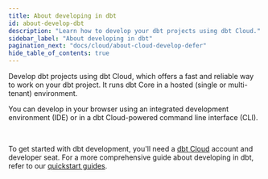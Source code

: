 ```yaml
---
title: About developing in dbt
id: about-develop-dbt
description: "Learn how to develop your dbt projects using dbt Cloud."
sidebar_label: "About developing in dbt"
pagination_next: "docs/cloud/about-cloud-develop-defer"
hide_table_of_contents: true
---
```


Develop dbt projects using dbt Cloud, which offers a fast and reliable way to work on your dbt project. It runs dbt Core in a hosted (single or multi-tenant) environment.

You can develop in your browser using an integrated development environment (IDE) or in a dbt Cloud-powered command line interface (CLI).

<div className="grid--2-col" >

<Card
    title="dbt Cloud CLI"
    body="Allows you to develop and run dbt commands from your local command line or code editor against your dbt Cloud development environment."
    link="/docs/cloud/cloud-cli-installation"
    icon="dbt-bit"/>

  <Card
    title="dbt Cloud IDE"
    body="Develop directly in your browser, making dbt project development efficient by compiling code into SQL and managing project changes seamlessly using an intuitive user interface."
    link="/docs/cloud/dbt-cloud-ide/develop-in-the-cloud"
    icon="dbt-bit"/>

</div><br />

To get started with dbt development, you'll need a [dbt Cloud](https://www.getdbt.com/signup) account and developer seat. For a more comprehensive guide about developing in dbt, refer to our [quickstart guides](/guides).
